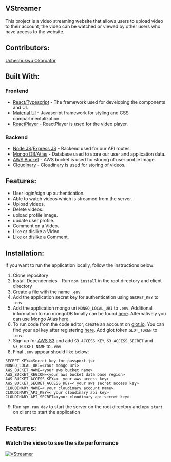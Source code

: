 ## VStreamer
This project is a video streaming website that allows users to upload video to their account, the video can be watched or viewed by other users who have access to the website.


## Contributors:
[Uchechukwu Okoroafor](https://github.com/uche-okoroafor)


## Built With:
### Frontend
* [React/Typescript](https://reactjs.org/) - The framework used for developing the components and UI.
* [Material UI](https://material-ui.com/) - Javascript framework for styling and CSS compartmentalization.
* [ReactPlayer](https://github.com/feross/simple-peer) - ReactPlayer is used for the video player.

### Backend 
* [Node JS](https://reactjs.org/)/[Express JS](https://expressjs.com/) - Backend used for our API routes.
* [Mongo DB/Atlas](https://www.mongodb.com/) - Database used to store our user and application data.
* [AWS Bucket](https://aws.amazon/) - AWS bucket is used for storing of user profile Image.
* [Cloudinary](https://cloudinary.com/) - Cloudinary is used for storing of videos.


## Features:
* User login/sign up authentication.
* Able to watch videos which is streamed from the server.
* Upload videos.
* Delete videos.
* upload profile image.
* update user profile.
* Comment on a Video.
* Like or dislike a Video.
* Like or dislike a Comment.


## Installation:
If you want to run the application locally, follow the instructions below:
1. Clone repository
2. Install Dependencies - Run ```npm install``` in the root directory and client directory
3. Create a file with the name ```.env```
4. Add the application secret key for authentication using ```SECRET_KEY``` to ```.env```
5. Add the application mongo uri ```MONGO_LOCAL_URI``` to ```.env```. Additional information to run mongoDB locally can be found [here](https://docs.mongodb.com/manual/installation/). Alternatively you can use Mongo Atlas [here](https://www.mongodb.com/cloud/atlas).
6. To run code from the code editor, create an account on [glot.io](https://glot.io/). You can find your api key after registering [here](https://glot.io/account/token). Add glot token ```GLOT_TOKEN``` to ```.env```.
7. Sign up for [AWS S3](https://aws.amazon.com/s3/) and add ```S3_ACCESS_KEY```, ```S3_ACCESS_SECRET``` and ```S3_BUCKET_NAME``` to ```.env```
8. Final ```.env``` appear should like below: 
```
SECRET_KEY=<Secret key for passport.js>
MONGO_LOCAL_URI=<Your mongo uri>
AWS_BUCKET_NAME=<your aws bucket name>
AWS_BUCKET_REGION=<your aws bucket data base region>
AWS_BUCKET_ACCESS_KEY=<  your aws access key>
AWS_BUCKET_SECRET_ACCESS_KEY=< your aws secret access key>
CLOUDINARY_NAME=< your cloudinary account name>
CLOUDINARY_API_KEY=< your cloudinary api key>
CLOUDINARY_API_SECRET=<your cloudinary api secret key>
```
9. Run ```npm run dev``` to start the server on the root directory and ```npm start``` on client to start the application


## Features:
### Watch the video to see the site performance
[![VStreamer](https://user-images.githubusercontent.com/71725892/145043084-3fff7691-61b1-41a4-b322-e72cf313e546.jpg)](https://user-images.githubusercontent.com/71725892/145041787-edc3f536-3f35-4d33-94f8-bc9ee8d37406.mp4)
